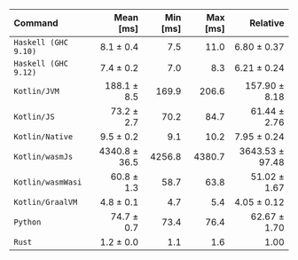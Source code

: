 | Command | Mean [ms] | Min [ms] | Max [ms] | Relative |
|:---|---:|---:|---:|---:|
| `Haskell (GHC 9.10)` | 8.1 ± 0.4 | 7.5 | 11.0 | 6.80 ± 0.37 |
| `Haskell (GHC 9.12)` | 7.4 ± 0.2 | 7.0 | 8.3 | 6.21 ± 0.24 |
| `Kotlin/JVM` | 188.1 ± 8.5 | 169.9 | 206.6 | 157.90 ± 8.18 |
| `Kotlin/JS` | 73.2 ± 2.7 | 70.2 | 84.7 | 61.44 ± 2.76 |
| `Kotlin/Native` | 9.5 ± 0.2 | 9.1 | 10.2 | 7.95 ± 0.24 |
| `Kotlin/wasmJs` | 4340.8 ± 36.5 | 4256.8 | 4380.7 | 3643.53 ± 97.48 |
| `Kotlin/wasmWasi` | 60.8 ± 1.3 | 58.7 | 63.8 | 51.02 ± 1.67 |
| `Kotlin/GraalVM` | 4.8 ± 0.1 | 4.7 | 5.4 | 4.05 ± 0.12 |
| `Python` | 74.7 ± 0.7 | 73.4 | 76.4 | 62.67 ± 1.70 |
| `Rust` | 1.2 ± 0.0 | 1.1 | 1.6 | 1.00 |
